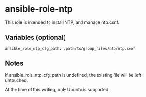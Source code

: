 ansible-role-ntp
======

This role is intended to install NTP, and manage ntp.conf.


Variables (optional)
------

```
ansible_role_ntp_cfg_path: /path/to/group_files/ntp/ntp.conf
```


Notes
------

If ansible_role_ntp_cfg_path is undefined, the existing file will be left untouched.

At the time of this writing, only Ubuntu is supported.
